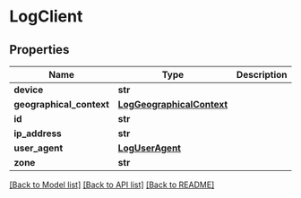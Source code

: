 # LogClient

## Properties
Name | Type | Description | Notes
------------ | ------------- | ------------- | -------------
**device** | **str** |  | [optional] 
**geographical_context** | [**LogGeographicalContext**](LogGeographicalContext.md) |  | [optional] 
**id** | **str** |  | [optional] 
**ip_address** | **str** |  | [optional] 
**user_agent** | [**LogUserAgent**](LogUserAgent.md) |  | [optional] 
**zone** | **str** |  | [optional] 

[[Back to Model list]](../README.md#documentation-for-models) [[Back to API list]](../README.md#documentation-for-api-endpoints) [[Back to README]](../README.md)


